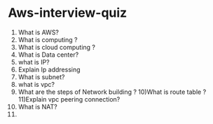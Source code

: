 ﻿# Aws-interview-quiz
1) What is AWS?
2) What is computing ?
3) What is cloud computing ?
4) What is Data center?
5) what is IP?
6) Explain Ip addressing
7) What is subnet?
8) what is vpc?
9) What are the steps of Network building ?
10)What is route table ?
11)Explain vpc peering connection?
12) What is NAT?
13) 
